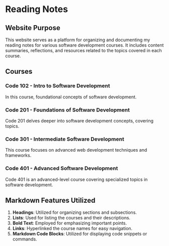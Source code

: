 # Reading Notes

## Website Purpose
This website serves as a platform for organizing and documenting my reading notes for various software development courses. It includes content summaries, reflections, and resources related to the topics covered in each course.

## Courses

### **Code 102** - Intro to Software Development
In this course,  foundational concepts of software development.

### **Code 201** - Foundations of Software Development
Code 201 delves deeper into software development concepts, covering topics.

### **Code 301** - Intermediate Software Development
This course focuses on advanced web development techniques and frameworks. 

### **Code 401** - Advanced Software Development
Code 401 is an advanced-level course covering specialized topics in software development.

## Markdown Features Utilized

1. **Headings**: Utilized for organizing sections and subsections.
2. **Lists**: Used for listing the courses and their descriptions.
3. **Bold Text**: Employed for emphasizing important points.
4. **Links**: Hyperlinked the course names for easy navigation.
5. **Markdown Code Blocks**: Utilized for displaying code snippets or commands.

